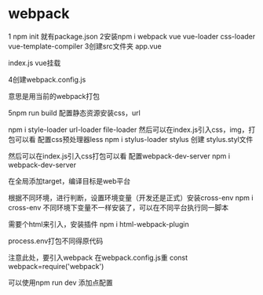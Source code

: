 # webpack
1 npm init 就有package.json
2安装npm i webpack vue vue-loader css-loader vue-template-compiler
3创建src文件夹
app.vue

index.js    vue挂载

4创建webpack.config.js

意思是用当前的webpack打包

5npm run build
配置静态资源安装css，url

npm i style-loader url-loader file-loader
然后可以在index.js引入css，img，打包可以看
配置css预处理器less
 npm i stylus-loader stylus
创建 stylus.styl文件

然后可以在index.js引入css打包可以看
配置webpack-dev-server
npm i webpack-dev-server

在全局添加target，编译目标是web平台

根据不同环境，进行判断，设置环境变量（开发还是正式）安装cross-env
npm i cross-env
不同环境下变量不一样安装了，可以在不同平台执行同一脚本





需要个html来引入，安装插件
npm i html-webpack-plugin

process.env打包不同得原代码

注意此处，要引入webpack
在webpack.config.js重
const webpack=require('webpack')

可以使用npm run dev
添加点配置
